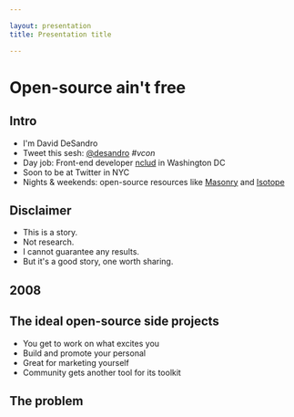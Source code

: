 ```yaml
---

layout: presentation
title: Presentation title

---
```


# Open-source ain't free

## Intro

+ I'm David DeSandro
+ Tweet this sesh: [@desandro](http://twitter.com/desandro) _#vcon_
+ Day job: Front-end developer [nclud](http://nclud.com) in Washington DC
+ Soon to be at Twitter in NYC
+ Nights & weekends: open-source resources like [Masonry](http://masonry.desandro.com) and [Isotope](http://isotope.metafizzy.co)

## Disclaimer

+ This is a story.
+ Not research.
+ I cannot guarantee any results.
+ But it's a good story, one worth sharing.

## 2008

## The ideal open-source side projects

+ You get to work on what excites you
+ Build and promote your personal 
+ Great for marketing yourself
+ Community gets another tool for its toolkit

## The problem
